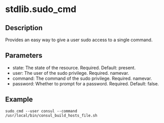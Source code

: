 # stdlib.sudo_cmd

## Description

Provides an easy way to give a user sudo access to a single command.

## Parameters

* state: The state of the resource. Required. Default: present.
* user: The user of the sudo privilege. Required. namevar.
* command: The command of the sudo privilege. Required. namevar.
* password: Whether to prompt for a password. Required. Default: false.

## Example

```shell
sudo_cmd --user consul --command /usr/local/bin/consul_build_hosts_file.sh
```


